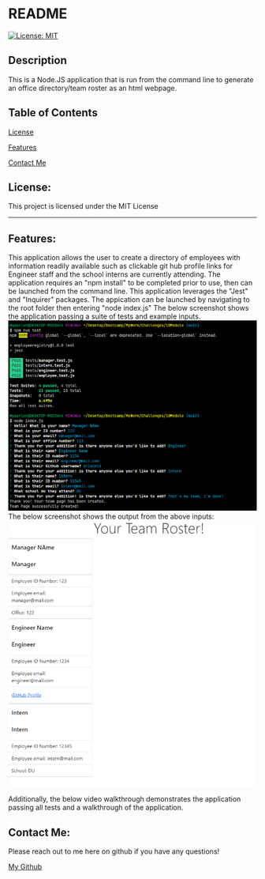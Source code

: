# README 

[![License: MIT](https://img.shields.io/badge/License-MIT-yellow.svg)](https://opensource.org/licenses/MIT)    

## Description

This is a Node.JS application that is run from the command line to generate an office directory/team roster as an html webpage. 

## Table of Contents

[License](#license)

[Features](#features)

[Contact Me](#contact-me)

## License: 

This project is licensed under the MIT License 

---

## Features: 

This application allows the user to create a directory of employees with information readily available such as clickable git hub profile links for Engineer staff and the school interns are currently attending. 
The application requires an "npm install" to be completed prior to use, then can be launched from the command line. This application leverages the "Jest" and "Inquirer" packages. 
The appication can be launched by navigating to the root folder then entering "node index.js"
The below screenshot shows the application passing a suite of tests and example inputs.
![picture1](./pictures/picture1.png "Picture1")
The below screenshot shows the output from the above inputs:
![picture\2](./pictures/picture2.png "Picture2")

Additionally, the below video walkthrough demonstrates the application passing all tests and a walkthrough of the application. 

## Contact Me: 

Please reach out to me here on github if you have any questions!
 
[My Github](https://github.com/brisco13)